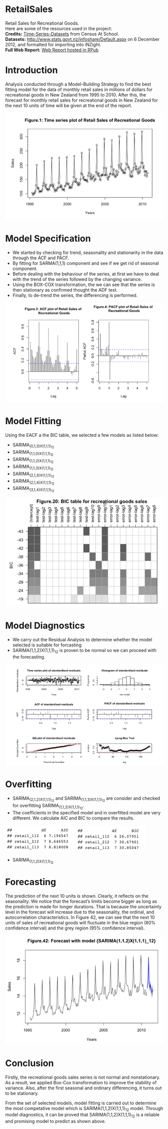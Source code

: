 # RetailSales
Retail Sales for Recreational Goods.<br/>
Here are some of the resources used in the project:<br/>
**Credits:** [Time-Series-Datasets](https://new.censusatschool.org.nz/resource/time-series-data-sets-2012/) from Census At School.<br/>
**Datasets:** http://www.stats.govt.nz/infoshare/Default.aspx on 6 December 2012, and formatted for importing into iNZight.<br/>
**Full Web Report:** [Web Report hosted in RPub](https://rpubs.com/roywong96/633767)


# Introduction

Analysis conducted through a Model-Building Strategy to find the best fitting model for the data of monthly retail sales in millions of dollars for recreational goods in New Zealand from 1995 to 2010. After this, the forecast for monthly retail sales for recreational goods in New Zealand for the next 10 units of time will be given at the end of the report.

![](https://github.com/roywong96/RetailSales/blob/main/TSA/TSA_main.png)


# Model Specification

- We started by checking for trend, seasonality and stationarity in the data through the ACF and PACF.
- By fitting for SARMA(1,1,1) component and see if we get rid of seasonal component.
- Before dealing with the behaviour of the series, at first we have to deal with the trend of the series followed by the changing variance.
- Using the BOX-COX transformation, the we can see that the series is then stationary as confirmed thought the ADF test.
- Finally, to de-trend the series, the differencing is performed.

![](https://github.com/roywong96/RetailSales/blob/main/TSA/PCA1.png)

# Model Fitting

Using the EACF a the BIC table, we selected a few models as listed below:

- SARIMA<sub>(0,1,3)X(1,1,1)<sub>12</sub></sub>
- SARIMA<sub>(1,1,0)X(1,1,1)<sub>12</sub></sub>
- SARIMA<sub>(1,1,2)X(1,1,1)<sub>12</sub></sub>
- SARIMA<sub>(1,1,3)X(1,1,1)<sub>12</sub></sub>
- SARIMA<sub>(2,1,3)X(1,1,1)<sub>12</sub></sub>
- SARIMA<sub>(2,1,4)X(1,1,1)<sub>12</sub></sub>
- SARIMA<sub>(3,1,4)X(1,1,1)<sub>12</sub></sub>

![](https://github.com/roywong96/RetailSales/blob/main/TSA/BIC%20.png)

# Model Diagnostics

- We carry out the Residual Analysis to determine whether the model selected is suitable for forcasting
- SARIMA(1,1,2)X(1,1,1)<sub>12</sub> is proven to be normal so we can proceed with the forecasting.

![](https://github.com/roywong96/RetailSales/blob/main/TSA/Diagnostic_Check.png)


# Overfitting

- SARIMA<sub>(2,1,2)X(1,1,1)<sub>12</sub></sub> and SARIMA<sub>(1,1,3)X(1,1,1)<sub>12</sub></sub> are consider and checked for overfitting SARIMA<sub>(1,1,2)X(1,1,1)<sub>12</sub></sub>.
- The coefficients in the specified model and in overfitted model are very different. We calculate AIC and BIC to compare the results.

![](https://github.com/roywong96/RetailSales/blob/main/TSA/AIC_overfit.png)
![](https://github.com/roywong96/RetailSales/blob/main/TSA/BIC_overfit.png)


- SARIMA<sub>(1,1,2)X(1,1,1)<sub>12</sub></sub>


# Forecasting

The prediction of the next 10 units is shown. Clearly, it reflects on the seasonality. We notice that the forecast’s limits become bigger as long as the prediction is made for longer durations. That is because the uncertainty level in the forecast will increase due to the seasonality, the ordinal, and autocorrelation characteristics. In Figure 42, we can see that the next 10 units of sales of recreational goods will fluctuate in the blue region (80% confidence interval) and the grey region (95% confidence interval).

![](https://github.com/roywong96/RetailSales/blob/main/TSA/TSA_forecast.png)

# Conclusion

Firstly, the recreational goods sales series is not normal and nonstationary. As a result, we applied Box-Cox transformation to improve the stability of variance. Also, after the first seasonal and ordinary differencing, it turns out to be stationary.

From the set of selected models, model fitting is carried out to determine the most competative model which is SARIMA(1,1,2)X(1,1,1)<sub>12</sub> model. Through model diagnostics, it can be proved that SARIMA(1,1,2)X(1,1,1)<sub>12</sub> is a reliable and promising model to predict as shown above.

